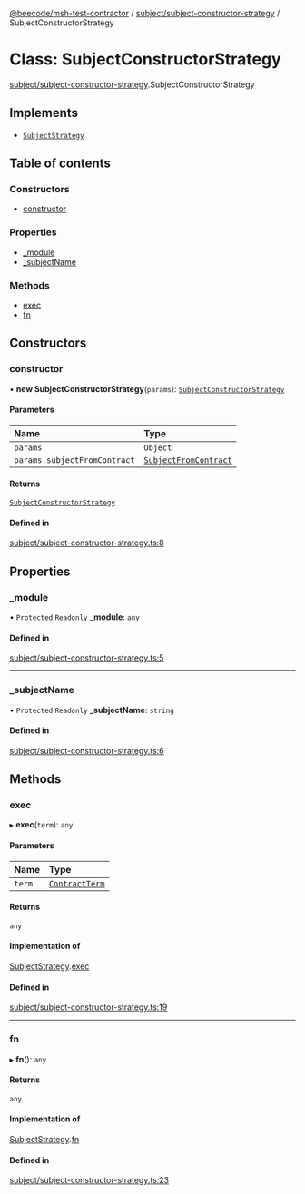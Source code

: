 [@beecode/msh-test-contractor](../README.md) / [subject/subject-constructor-strategy](../modules/subject_subject_constructor_strategy.md) / SubjectConstructorStrategy

# Class: SubjectConstructorStrategy

[subject/subject-constructor-strategy](../modules/subject_subject_constructor_strategy.md).SubjectConstructorStrategy

## Implements

- [`SubjectStrategy`](../interfaces/subject_subject_strategy.SubjectStrategy.md)

## Table of contents

### Constructors

- [constructor](subject_subject_constructor_strategy.SubjectConstructorStrategy.md#constructor)

### Properties

- [\_module](subject_subject_constructor_strategy.SubjectConstructorStrategy.md#_module)
- [\_subjectName](subject_subject_constructor_strategy.SubjectConstructorStrategy.md#_subjectname)

### Methods

- [exec](subject_subject_constructor_strategy.SubjectConstructorStrategy.md#exec)
- [fn](subject_subject_constructor_strategy.SubjectConstructorStrategy.md#fn)

## Constructors

### constructor

• **new SubjectConstructorStrategy**(`params`): [`SubjectConstructorStrategy`](subject_subject_constructor_strategy.SubjectConstructorStrategy.md)

#### Parameters

| Name | Type |
| :------ | :------ |
| `params` | `Object` |
| `params.subjectFromContract` | [`SubjectFromContract`](../modules/subject_subject_strategy.md#subjectfromcontract) |

#### Returns

[`SubjectConstructorStrategy`](subject_subject_constructor_strategy.SubjectConstructorStrategy.md)

#### Defined in

[subject/subject-constructor-strategy.ts:8](https://github.com/beecode-rs/msh-test-contractor/blob/05cbddf/src/subject/subject-constructor-strategy.ts#L8)

## Properties

### \_module

• `Protected` `Readonly` **\_module**: `any`

#### Defined in

[subject/subject-constructor-strategy.ts:5](https://github.com/beecode-rs/msh-test-contractor/blob/05cbddf/src/subject/subject-constructor-strategy.ts#L5)

___

### \_subjectName

• `Protected` `Readonly` **\_subjectName**: `string`

#### Defined in

[subject/subject-constructor-strategy.ts:6](https://github.com/beecode-rs/msh-test-contractor/blob/05cbddf/src/subject/subject-constructor-strategy.ts#L6)

## Methods

### exec

▸ **exec**(`term`): `any`

#### Parameters

| Name | Type |
| :------ | :------ |
| `term` | [`ContractTerm`](../modules/types.md#contractterm) |

#### Returns

`any`

#### Implementation of

[SubjectStrategy](../interfaces/subject_subject_strategy.SubjectStrategy.md).[exec](../interfaces/subject_subject_strategy.SubjectStrategy.md#exec)

#### Defined in

[subject/subject-constructor-strategy.ts:19](https://github.com/beecode-rs/msh-test-contractor/blob/05cbddf/src/subject/subject-constructor-strategy.ts#L19)

___

### fn

▸ **fn**(): `any`

#### Returns

`any`

#### Implementation of

[SubjectStrategy](../interfaces/subject_subject_strategy.SubjectStrategy.md).[fn](../interfaces/subject_subject_strategy.SubjectStrategy.md#fn)

#### Defined in

[subject/subject-constructor-strategy.ts:23](https://github.com/beecode-rs/msh-test-contractor/blob/05cbddf/src/subject/subject-constructor-strategy.ts#L23)
